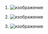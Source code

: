 1. ![изображение](https://user-images.githubusercontent.com/98019531/164498511-107f50ff-2aac-418f-b70a-b41247524da8.png)

2. ![изображение](https://user-images.githubusercontent.com/98019531/164522997-ba47f7cb-f9f3-4a04-b0c5-413f8653487e.png)

3. ![изображение](https://user-images.githubusercontent.com/98019531/164523319-bf55df97-4368-47ce-8983-57ce7c1f98a5.png)
